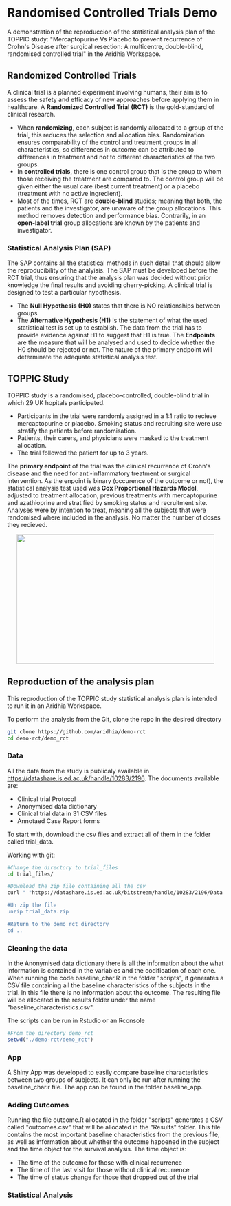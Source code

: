 # Randomised Controlled Trials Demo
A demonstration of the reproduccion of the statistical analysis plan of the TOPPIC study: "Mercaptopurine Vs Placebo to prevent recurrence of Crohn's Disease after surgical resection: A multicentre, double-blind, randomised controlled trial" in the Aridhia Workspace.

## Randomized Controlled Trials
A clinical trial is a planned experiment involving humans, their aim is to assess the safety and efficacy of new approaches before applying them in healthcare. 
A **Randomized Controlled Trial (RCT)** is the gold-standard of clinical research. 
* When **randomizing**, each subject is randomly allocated to a group of the trial, this reduces the selection and allocation bias. Randomization ensures comparability of the control and treatment groups in all characteristics, so differences in outcome can be attributed to differences in treatment and not to different characteristics of the two groups.  
* In **controlled trials**, there is one control group that is the group to whom those receiving the treatment are compared to. The control group will be given either the usual care (best current treatment) or a placebo (treatment with no active ingredient). 
* Most of the times, RCT are **double-blind** studies; meaning that both, the patients and the investigator, are unaware of the group allocations. This method removes detection and performance bias. Contrarily, in an **open-label trial** group allocations are known by the patients and investigator.

### Statistical Analysis Plan (SAP)
The SAP contains all the statistical methods in such detail that should allow the reproducibility of the analyisis. The SAP must be developed before the RCT trial, thus ensuring that the analysis plan was decided without prior knowledge the final results and avoiding cherry-picking.
A clinical trial is designed to test a particular hypothesis.
* The **Null Hypothesis (H0)** states that there is NO relationships between groups
* The **Alternative Hypothesis (H1)** is the statement of what the used statistical test is set up to establish.
The data from the trial has to provide evidence against H1 to suggest that H1 is true. The **Endpoints** are the measure that will be analysed and used to decide whether the H0 should be rejected or not. The nature of the primary endpoint will determinate the adequate statistical analysis test.

## TOPPIC Study
TOPPIC study is a randomised, placebo-controlled, double-blind trial in which 29 UK hopitals participated. 
* Participants in the trial were randomly assigned in a 1:1 ratio to recieve mercaptopurine or placebo. Smoking status and recruiting site were use stratify the patients before randomisation.
* Patients, their carers, and physicians were masked to the treatment allocation. 
* The trial followed the patient for up to 3 years.

The **primary endpoint** of the trial was the clinical recurrence of Crohn's disease and the need for anti-inflammatory treatment or surgical intervention. As the enpoint is binary (occurence of the outcome or not), the statistical analysis test used was **Cox Proportional Hazards Model**, adjusted to treatment allocation, previous treatments with mercaptopurine and azathioprine and stratified by smoking status and recruitment site. Analyses were by intention to treat, meaning all the subjects that were randomised where included in the analysis. No matter the number of doses they recieved.
<p align="center">
  <img width="460" height="300" src="https://ars.els-cdn.com/content/image/1-s2.0-S2468125316300784-gr1.gif">
</p>

## Reproduction of the analysis plan

This reproduction of the TOPPIC study statistical analysis plan is intended to run it in an Aridhia Workspace. 

To perform the analysis from the Git, clone the repo in the desired directory
 ```sh
 git clone https://github.com/aridhia/demo-rct
 cd demo-rct/demo_rct
 ```
### Data

All the data from the study is publicaly available in https://datashare.is.ed.ac.uk/handle/10283/2196.
The documents available are:
* Clinical trial Protocol
* Anonymised data dictionary
* Clinical trial data in 31 CSV files
* Annotaed Case Report forms

To start with, download the csv files and extract all of them in the folder called trial_data.

Working with git:

```sh
#Change the directory to trial_files
cd trial_files/

#Download the zip file containing all the csv
curl " "https://datashare.is.ed.ac.uk/bitstream/handle/10283/2196/Data.zip?sequence=36&isAllowed=y" > trial_data.zip

#Un zip the file
unzip trial_data.zip

#Return to the demo_rct directory
cd ..
```

### Cleaning the data
In the Anonymised data dictionary there is all the information about the what information is contained in the variables and the codification of each one. 
When running the code baseline_char.R in the folder "scripts", it generates a CSV file containing all the baseline characteristics of the subjects in the trial. In this file there is no information about the outcome.
The resulting file will be allocated in the results folder under the name "baseline_characteristics.csv".

The scripts can be run in Rstudio or an Rconsole
```r
#From the directory demo_rct
setwd("./demo-rct/demo_rct")

```

### App
A Shiny App was developed to easily compare baseline characteristics between two groups of subjects. It can only be run after running the baseline_char.r file.
The app can be found in the folder baseline_app.

### Adding Outcomes
Running the file outcome.R allocated in the folder "scripts" generates a CSV called "outcomes.csv" that will be allocated in the "Results" folder.
This file contains the most important baseline characteristics from the previous file, as well as information about whether the outcome happened in the subject and the time object for the survival analysis. The time object is:
* The time of the outcome for those with clinical recurrence
* The time of the last visit for those without clinical recurrence
* The time of status change for those that dropped out of the trial

### Statistical Analysis



